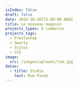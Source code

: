 ```yaml
---
isIndex: false
draft: false
date: 2010-10-26T23:00:00.000Z
title: Le nouveau magasin
projects_types: E-commerce
projects_tags:
  - Prestashop
  - Smarty
  - Stylus
  - CSS
image:
  src: /images/uploads/lnm.jpg
datas:
  - title: Studio
    text: Rue Pavée
---
```

